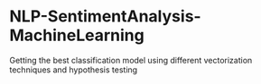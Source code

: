 # NLP-SentimentAnalysis-MachineLearning
Getting the best classification model using different vectorization techniques and hypothesis testing
